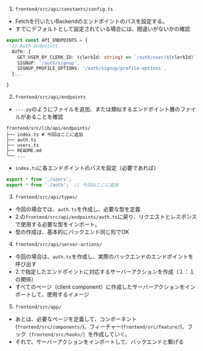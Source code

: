 1. `frontend/src/api/constants/config.ts`
- Fetchを行いたいBackendのエンドポイントのパスを設定する。
- すでにデフォルトとして設定されている場合には、間違いがないかの確認
```ts
export const API_ENDPOINTS = {
  // Auth endpoints
  AUTH: {
    GET_USER_BY_CLERK_ID: (clerkId: string) => `/auth/user/${clerkId}`,
    SIGNUP: '/auth/signup',
    SIGNUP_PROFILE_OPTIONS: '/auth/signup/profile-options',
  },..

}
```


2. `frontend/src/api/endpoints`
- `---.py`のようにファイルを追加、または類似するエンドポイント層のファイルがあることを確認
```
frontend/src/lib/api/endpoints/
├── index.ts # 今回はここに追加
├── auth.ts
├── users.ts
├── README.md
└── ...
```
- `index.ts`に各エンドポイントのパスを設定（必要であれば）
```ts (index.ts)
export * from './users';
export * from './auth';  // 今回はここに追加
```

3. `frontend/src/api/types/`
- 今回の場合では、`auth.ts`を作成し、必要な型を定義
- 2.の`frontend/src/api/endpoints/auth.ts`に戻り、リクエストとレスポンスで使用する必要な型をインポート。
- 型の作成は、基本的にバックエンド同じ形でOK

4. `frontend/src/api/server-actions/`
- 今回の場合は、`auth.ts`を作成し、実際のバックエンドのエンドポイントを呼び出す
- 2.で指定したエンドポイントに対応するサーバーアクションを作成（１：１の関係）
- すべてのページ（client component）に作成したサーバーアクションをインポートして、使用するイメージ

5. `frontend/src/app/`
- あとは、必要なページを定義して、コンポーネント(`frontend/src/components/`)、フィーチャー(`frontend/src/feature/`)、フック（`frontend/src/hooks/`）を作成していく。
- それで、サーバーアクションをインポートして、バックエンドと繋げる